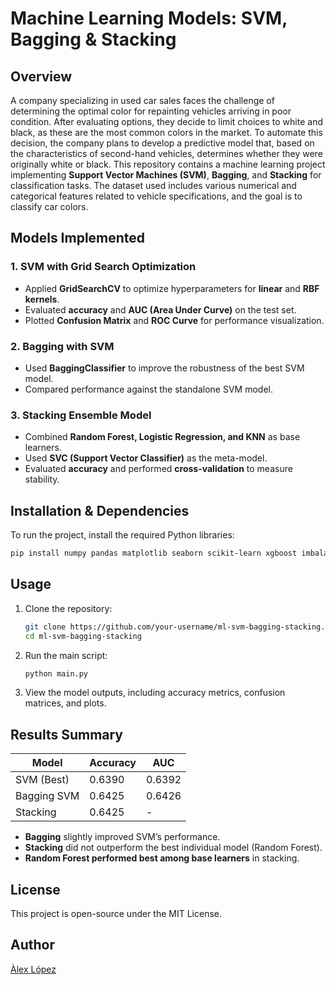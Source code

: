 # Machine Learning Models: SVM, Bagging & Stacking

## Overview
A company specializing in used car sales faces the challenge of determining the optimal color for repainting vehicles arriving in poor condition. After evaluating options, they decide to limit choices to white and black, as these are the most common colors in the market. To automate this decision, the company plans to develop a predictive model that, based on the characteristics of second-hand vehicles, determines whether they were originally white or black.
This repository contains a machine learning project implementing **Support Vector Machines (SVM)**, **Bagging**, and **Stacking** for classification tasks. The dataset used includes various numerical and categorical features related to vehicle specifications, and the goal is to classify car colors.

## Models Implemented

### 1. **SVM with Grid Search Optimization**
- Applied **GridSearchCV** to optimize hyperparameters for **linear** and **RBF kernels**.
- Evaluated **accuracy** and **AUC (Area Under Curve)** on the test set.
- Plotted **Confusion Matrix** and **ROC Curve** for performance visualization.

### 2. **Bagging with SVM**
- Used **BaggingClassifier** to improve the robustness of the best SVM model.
- Compared performance against the standalone SVM model.

### 3. **Stacking Ensemble Model**
- Combined **Random Forest, Logistic Regression, and KNN** as base learners.
- Used **SVC (Support Vector Classifier)** as the meta-model.
- Evaluated **accuracy** and performed **cross-validation** to measure stability.

## Installation & Dependencies
To run the project, install the required Python libraries:
```bash
pip install numpy pandas matplotlib seaborn scikit-learn xgboost imbalanced-learn tensorflow
```

## Usage
1. Clone the repository:
   ```bash
   git clone https://github.com/your-username/ml-svm-bagging-stacking.git
   cd ml-svm-bagging-stacking
   ```
2. Run the main script:
   ```bash
   python main.py
   ```
3. View the model outputs, including accuracy metrics, confusion matrices, and plots.

## Results Summary
| Model       | Accuracy | AUC  |
|------------|---------|------|
| SVM (Best) | 0.6390  | 0.6392 |
| Bagging SVM | 0.6425  | 0.6426 |
| Stacking   | 0.6425  | - |

- **Bagging** slightly improved SVM’s performance.
- **Stacking** did not outperform the best individual model (Random Forest).
- **Random Forest performed best among base learners** in stacking.

## License
This project is open-source under the MIT License.

## Author
[Àlex López](https://github.com/your-username)


